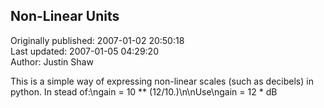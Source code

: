 ## Non-Linear Units  
Originally published: 2007-01-02 20:50:18  
Last updated: 2007-01-05 04:29:20  
Author: Justin Shaw  
  
This is a simple way of expressing non-linear scales (such as decibels) in python.  In stead of:\ngain = 10 ** (12/10.)\n\nUse\ngain = 12 * dB